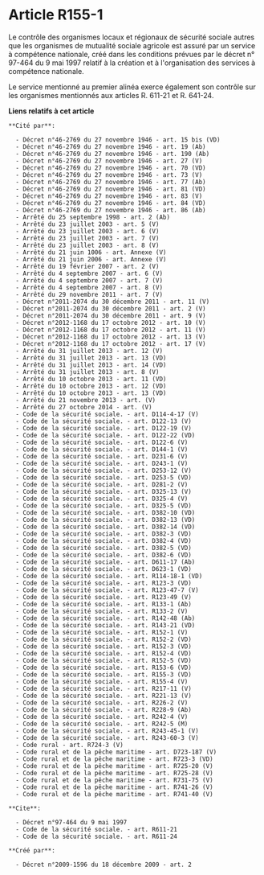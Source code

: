 # Article R155-1

Le contrôle des organismes locaux et régionaux de sécurité sociale autres que les organismes de mutualité sociale agricole
est assuré par un service à compétence nationale, créé dans les conditions prévues par le décret n° 97-464 du 9 mai 1997
relatif à la création et à l'organisation des services à compétence nationale. 

Le service mentionné au premier alinéa exerce également son contrôle sur les organismes mentionnés aux articles R. 611-21 et
R. 641-24.

**Liens relatifs à cet article**

	**Cité par**:

	  - Décret n°46-2769 du 27 novembre 1946 - art. 15 bis (VD)
	  - Décret n°46-2769 du 27 novembre 1946 - art. 19 (Ab)
	  - Décret n°46-2769 du 27 novembre 1946 - art. 190 (Ab)
	  - Décret n°46-2769 du 27 novembre 1946 - art. 27 (V)
	  - Décret n°46-2769 du 27 novembre 1946 - art. 70 (VD)
	  - Décret n°46-2769 du 27 novembre 1946 - art. 73 (V)
	  - Décret n°46-2769 du 27 novembre 1946 - art. 77 (Ab)
	  - Décret n°46-2769 du 27 novembre 1946 - art. 81 (VD)
	  - Décret n°46-2769 du 27 novembre 1946 - art. 83 (V)
	  - Décret n°46-2769 du 27 novembre 1946 - art. 84 (VD)
	  - Décret n°46-2769 du 27 novembre 1946 - art. 86 (Ab)
	  - Arrêté du 25 septembre 1998 - art. 2 (Ab)
	  - Arrêté du 23 juillet 2003 - art. 5 (V)
	  - Arrêté du 23 juillet 2003 - art. 6 (V)
	  - Arrêté du 23 juillet 2003 - art. 7 (V)
	  - Arrêté du 23 juillet 2003 - art. 8 (V)
	  - Arrêté du 21 juin 1006 - art. Annexe (V)
	  - Arrêté du 21 juin 2006 - art. Annexe (V)
	  - Arrêté du 19 février 2007 - art. 2 (V)
	  - Arrêté du 4 septembre 2007 - art. 6 (V)
	  - Arrêté du 4 septembre 2007 - art. 7 (V)
	  - Arrêté du 4 septembre 2007 - art. 8 (V)
	  - Arrêté du 29 novembre 2011 - art. 7 (V)
	  - Décret n°2011-2074 du 30 décembre 2011 - art. 11 (V)
	  - Décret n°2011-2074 du 30 décembre 2011 - art. 2 (V)
	  - Décret n°2011-2074 du 30 décembre 2011 - art. 9 (V)
	  - Décret n°2012-1168 du 17 octobre 2012 - art. 10 (V)
	  - Décret n°2012-1168 du 17 octobre 2012 - art. 11 (V)
	  - Décret n°2012-1168 du 17 octobre 2012 - art. 13 (V)
	  - Décret n°2012-1168 du 17 octobre 2012 - art. 17 (V)
	  - Arrêté du 31 juillet 2013 - art. 12 (V)
	  - Arrêté du 31 juillet 2013 - art. 13 (VD)
	  - Arrêté du 31 juillet 2013 - art. 14 (VD)
	  - Arrêté du 31 juillet 2013 - art. 8 (V)
	  - Arrêté du 10 octobre 2013 - art. 11 (VD)
	  - Arrêté du 10 octobre 2013 - art. 12 (VD)
	  - Arrêté du 10 octobre 2013 - art. 13 (VD)
	  - Arrêté du 21 novembre 2013 - art. (V)
	  - Arrêté du 27 octobre 2014 - art. (V)
	  - Code de la sécurité sociale. - art. D114-4-17 (V)
	  - Code de la sécurité sociale. - art. D122-13 (V)
	  - Code de la sécurité sociale. - art. D122-19 (V)
	  - Code de la sécurité sociale. - art. D122-22 (VD)
	  - Code de la sécurité sociale. - art. D122-6 (V)
	  - Code de la sécurité sociale. - art. D144-1 (V)
	  - Code de la sécurité sociale. - art. D231-6 (V)
	  - Code de la sécurité sociale. - art. D243-1 (V)
	  - Code de la sécurité sociale. - art. D253-12 (V)
	  - Code de la sécurité sociale. - art. D253-5 (VD)
	  - Code de la sécurité sociale. - art. D281-2 (V)
	  - Code de la sécurité sociale. - art. D325-13 (V)
	  - Code de la sécurité sociale. - art. D325-4 (V)
	  - Code de la sécurité sociale. - art. D325-5 (VD)
	  - Code de la sécurité sociale. - art. D382-10 (VD)
	  - Code de la sécurité sociale. - art. D382-13 (VD)
	  - Code de la sécurité sociale. - art. D382-14 (VD)
	  - Code de la sécurité sociale. - art. D382-3 (VD)
	  - Code de la sécurité sociale. - art. D382-4 (VD)
	  - Code de la sécurité sociale. - art. D382-5 (VD)
	  - Code de la sécurité sociale. - art. D382-6 (VD)
	  - Code de la sécurité sociale. - art. D611-17 (Ab)
	  - Code de la sécurité sociale. - art. D623-1 (VD)
	  - Code de la sécurité sociale. - art. R114-18-1 (VD)
	  - Code de la sécurité sociale. - art. R123-3 (VD)
	  - Code de la sécurité sociale. - art. R123-47-7 (V)
	  - Code de la sécurité sociale. - art. R123-49 (V)
	  - Code de la sécurité sociale. - art. R133-1 (Ab)
	  - Code de la sécurité sociale. - art. R133-2 (V)
	  - Code de la sécurité sociale. - art. R142-48 (Ab)
	  - Code de la sécurité sociale. - art. R143-21 (VD)
	  - Code de la sécurité sociale. - art. R152-1 (V)
	  - Code de la sécurité sociale. - art. R152-2 (VD)
	  - Code de la sécurité sociale. - art. R152-3 (VD)
	  - Code de la sécurité sociale. - art. R152-4 (VD)
	  - Code de la sécurité sociale. - art. R152-5 (VD)
	  - Code de la sécurité sociale. - art. R153-6 (VD)
	  - Code de la sécurité sociale. - art. R155-3 (VD)
	  - Code de la sécurité sociale. - art. R155-4 (V)
	  - Code de la sécurité sociale. - art. R217-11 (V)
	  - Code de la sécurité sociale. - art. R221-13 (V)
	  - Code de la sécurité sociale. - art. R226-2 (V)
	  - Code de la sécurité sociale. - art. R228-9 (Ab)
	  - Code de la sécurité sociale. - art. R242-4 (V)
	  - Code de la sécurité sociale. - art. R242-5 (M)
	  - Code de la sécurité sociale. - art. R243-45-1 (V)
	  - Code de la sécurité sociale. - art. R243-60-3 (V)
	  - Code rural - art. R724-3 (V)
	  - Code rural et de la pêche maritime - art. D723-187 (V)
	  - Code rural et de la pêche maritime - art. R723-3 (VD)
	  - Code rural et de la pêche maritime - art. R725-20 (V)
	  - Code rural et de la pêche maritime - art. R725-28 (V)
	  - Code rural et de la pêche maritime - art. R731-75 (V)
	  - Code rural et de la pêche maritime - art. R741-26 (V)
	  - Code rural et de la pêche maritime - art. R741-40 (V)

	**Cite**:

	  - Décret n°97-464 du 9 mai 1997
	  - Code de la sécurité sociale. - art. R611-21
	  - Code de la sécurité sociale. - art. R611-24

	**Créé par**:

	  - Décret n°2009-1596 du 18 décembre 2009 - art. 2
